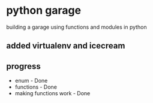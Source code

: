#  python garage
building a garage using functions and modules in python

## added virtualenv and icecream 

## progress
- enum - Done
- functions - Done
- making functions work - Done
